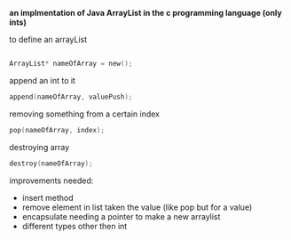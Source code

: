**an implmentation of Java ArrayList in the c programming language (only ints)**

to define an arrayList
```c

ArrayList* nameOfArray = new();

```

append an int to it

```c
append(nameOfArray, valuePush);
```

removing something from a certain index

```c
pop(nameOfArray, index);
```

destroying array

```c
destroy(nameOfArray);
```

improvements needed:
- insert method
- remove element in list taken the value (like pop but for a value)
- encapsulate needing a pointer to make a new arraylist
- different types other then int
